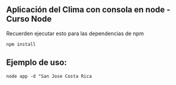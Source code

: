 ## Aplicación del Clima con consola en node - Curso Node

Recuerden ejecutar esto para las dependencias de npm

```
npm install
```

## Ejemplo de uso:
```
node app -d "San Jose Costa Rica
```
